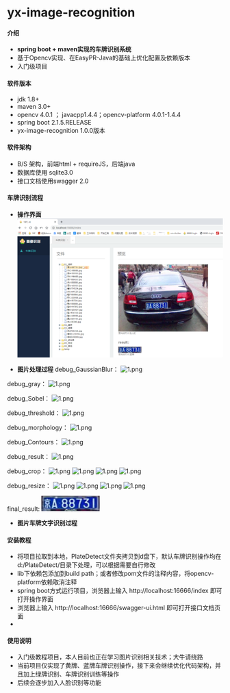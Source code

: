# yx-image-recognition

#### 介绍
- **spring boot + maven实现的车牌识别系统**
- 基于Opencv实现、在EasyPR-Java的基础上优化配置及依赖版本
- 入门级项目

#### 软件版本
- jdk 1.8+
- maven 3.0+
- opencv 4.0.1 ； javacpp1.4.4；opencv-platform 4.0.1-1.4.4
- spring boot 2.1.5.RELEASE
- yx-image-recognition 1.0.0版本

#### 软件架构
- B/S 架构，前端html + requireJS，后端java
- 数据库使用 sqlite3.0
- 接口文档使用swagger 2.0

#### 车牌识别流程
- **操作界面**
![1.png](./res/doc_image/1.png)

- **图片处理过程**
debug_GaussianBlur：
![1.png](./res/doc_image/debug_GaussianBlur.png)

debug_gray：
![1.png](./res/doc_image/debug_gray.png)

debug_Sobel：
![1.png](./res/doc_image/debug_Sobel.png)

debug_threshold：
![1.png](./res/doc_image/debug_threshold.png)

debug_morphology：
![1.png](./res/doc_image/debug_morphology.png)

debug_Contours：
![1.png](./res/doc_image/debug_Contours.png)

debug_result：
![1.png](./res/doc_image/debug_result.png)

debug_crop：
![1.png](./res/doc_image/debug_crop_1.png)
![1.png](./res/doc_image/debug_crop_2.png)
![1.png](./res/doc_image/debug_crop_3.png)
![1.png](./res/doc_image/debug_crop_4.png)

debug_resize：
![1.png](./res/doc_image/debug_resize_1.png)
![1.png](./res/doc_image/debug_resize_2.png)
![1.png](./res/doc_image/debug_resize_3.png)
![1.png](./res/doc_image/debug_resize_4.png)

final_result:
![1.png](./res/doc_image/result_0.png)


- **图片车牌文字识别过程**



#### 安装教程

- 将项目拉取到本地，PlateDetect文件夹拷贝到d盘下，默认车牌识别操作均在d:/PlateDetect/目录下处理，可以根据需要自行修改
- lib下依赖包添加到build path；或者修改pom文件的注释内容，将opencv-platform依赖取消注释
- spring boot方式运行项目，浏览器上输入 http://localhost:16666/index 即可打开操作界面
- 浏览器上输入 http://localhost:16666/swagger-ui.html 即可打开接口文档页面
- 

#### 使用说明

- 入门级教程项目，本人目前也正在学习图片识别相关技术；大牛请绕路
- 当前项目仅实现了黄牌、蓝牌车牌识别操作，接下来会继续优化代码架构，并且加上绿牌识别、车牌识别训练等操作
- 后续会逐步加入人脸识别等功能


